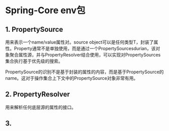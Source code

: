 # Spring-Core env包

## 1. PropertySource

用来表示一个name/value属性对。source object可以是任何类型T，封装了属性。Property通常不是单独使用，而是通过一个PropertySourcesdurian，该对象聚合属性源，并与PropertyResolver结合使用，可以实现对PropertySources集合执行基于优先级的搜索。

PropertySource的识别不是基于封装的属性的内容，而是基于PropertySource的name。这对于操作集合上下文中的PropertySource对象非常有用。


## 2. PropertyResolver

用来解析任何底层源的属性的接口。


## 3. 